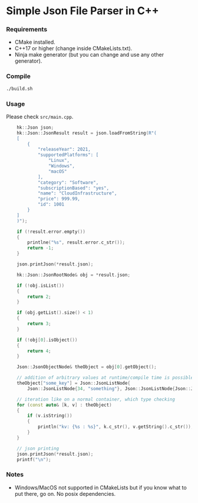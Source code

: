 # Simple Json File Parser in C++

### Requirements
 - CMake installed.
 - C++17 or higher (change inside CMakeLists.txt). 
 - Ninja make generator (but you can change and use any other generator).

### Compile

```bash
./build.sh
```

### Usage
Please check ```src/main.cpp```.

```cpp
    hk::Json json;
    hk::Json::JsonResult result = json.loadFromString(R"(
    [
        {
            "releaseYear": 2021,
            "supportedPlatforms": [
                "Linux",
                "Windows",
                "macOS"
            ],
            "category": "Software",
            "subscriptionBased": "yes",
            "name": "CloudInfrastructure",
            "price": 999.99,
            "id": 1001
        }
    ]
    )");

    if (!result.error.empty())
    {
        printlne("%s", result.error.c_str());
        return -1;
    }

    json.printJson(*result.json);

    hk::Json::JsonRootNode& obj = *result.json;

    if (!obj.isList())
    {
        return 2;
    }

    if (obj.getList().size() < 1)
    {
        return 3;
    }

    if (!obj[0].isObject())
    {
        return 4;
    }

    Json::JsonObjectNode& theObject = obj[0].getObject();

    // addition of arbitrary values at runtime/compile time is possible
    theObject["some_key"] = Json::JsonListNode{
        Json::JsonListNode{34, "something"}, Json::JsonListNode{Json::JsonNull{}}};

    // iteration like on a normal container, which type checking
    for (const auto& [k, v] : theObject)
    {
        if (v.isString())
        {
            println("kv: {%s : %s}", k.c_str(), v.getString().c_str());
        }
    }

    // json printing
    json.printJson(*result.json);
    printf("\n");
```
### Notes
 - Windows/MacOS not supported in CMakeLists but if you know what to put there, go on. No posix dependencies.